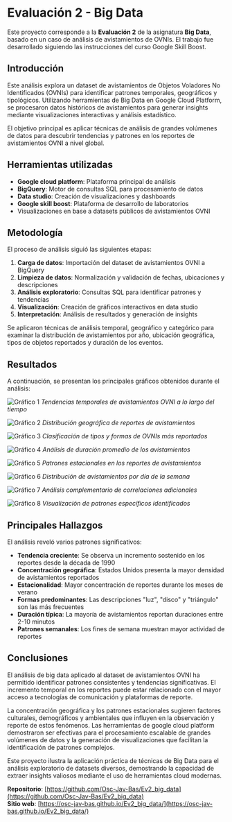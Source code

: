 
# Evaluación 2 - Big Data

Este proyecto corresponde a la **Evaluación 2** de la asignatura **Big Data**, basado en un caso de análisis de avistamientos de OVNIs. El trabajo fue desarrollado siguiendo las instrucciones del curso Google Skill Boost.

## Introducción

Este análisis explora un dataset de avistamientos de Objetos Voladores No Identificados (OVNIs) para identificar patrones temporales, geográficos y tipológicos. Utilizando herramientas de Big Data en Google Cloud Platform, se procesaron datos históricos de avistamientos para generar insights mediante visualizaciones interactivas y análisis estadístico.

El objetivo principal es aplicar técnicas de análisis de grandes volúmenes de datos para descubrir tendencias y patrones en los reportes de avistamientos OVNI a nivel global.

## Herramientas utilizadas

- **Google cloud platform**: Plataforma principal de análisis
- **BigQuery**: Motor de consultas SQL para procesamiento de datos
- **Data studio**: Creación de visualizaciones y dashboards
- **Google skill boost**: Plataforma de desarrollo de laboratorios
- Visualizaciones en base a datasets públicos de avistamientos OVNI

## Metodología

El proceso de análisis siguió las siguientes etapas:

1. **Carga de datos**: Importación del dataset de avistamientos OVNI a BigQuery
2. **Limpieza de datos**: Normalización y validación de fechas, ubicaciones y descripciones
3. **Análisis exploratorio**: Consultas SQL para identificar patrones y tendencias
4. **Visualización**: Creación de gráficos interactivos en data studio
5. **Interpretación**: Análisis de resultados y generación de insights

Se aplicaron técnicas de análisis temporal, geográfico y categórico para examinar la distribución de avistamientos por año, ubicación geográfica, tipos de objetos reportados y duración de los eventos.

## Resultados

A continuación, se presentan los principales gráficos obtenidos durante el análisis:

![Gráfico 1](images/image1.png)
*Tendencias temporales de avistamientos OVNI a lo largo del tiempo*

![Gráfico 2](images/image2.png)
*Distribución geográfica de reportes de avistamientos*

![Gráfico 3](images/image3.png)
*Clasificación de tipos y formas de OVNIs más reportados*

![Gráfico 4](images/image4.png)
*Análisis de duración promedio de los avistamientos*

![Gráfico 5](images/image5.png)
*Patrones estacionales en los reportes de avistamientos*

![Gráfico 6](images/image6.png)
*Distribución de avistamientos por día de la semana*

![Gráfico 7](images/image7.png)
*Análisis complementario de correlaciones adicionales*

![Gráfico 8](images/image8.png)
*Visualización de patrones específicos identificados*

## Principales Hallazgos

El análisis reveló varios patrones significativos:

- **Tendencia creciente**: Se observa un incremento sostenido en los reportes desde la década de 1990
- **Concentración geográfica**: Estados Unidos presenta la mayor densidad de avistamientos reportados
- **Estacionalidad**: Mayor concentración de reportes durante los meses de verano
- **Formas predominantes**: Las descripciones "luz", "disco" y "triángulo" son las más frecuentes
- **Duración típica**: La mayoría de avistamientos reportan duraciones entre 2-10 minutos
- **Patrones semanales**: Los fines de semana muestran mayor actividad de reportes

## Conclusiones

El análisis de big data aplicado al dataset de avistamientos OVNI ha permitido identificar patrones consistentes y tendencias significativas. El incremento temporal en los reportes puede estar relacionado con el mayor acceso a tecnologías de comunicación y plataformas de reporte.

La concentración geográfica y los patrones estacionales sugieren factores culturales, demográficos y ambientales que influyen en la observación y reporte de estos fenómenos. Las herramientas de google cloud platform demostraron ser efectivas para el procesamiento escalable de grandes volúmenes de datos y la generación de visualizaciones que facilitan la identificación de patrones complejos.

Este proyecto ilustra la aplicación práctica de técnicas de Big Data para el análisis exploratorio de datasets diversos, demostrando la capacidad de extraer insights valiosos mediante el uso de herramientas cloud modernas.

**Repositorio**: [https://github.com/Osc-Jav-Bas/Ev2_big_data](https://github.com/Osc-Jav-Bas/Ev2_big_data)  
**Sitio web**: [https://osc-jav-bas.github.io/Ev2_big_data/](https://osc-jav-bas.github.io/Ev2_big_data/)
